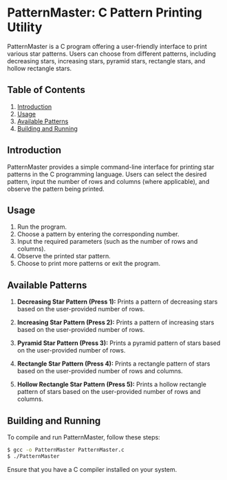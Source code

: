 # PatternMaster: C Pattern Printing Utility

PatternMaster is a C program offering a user-friendly interface to print various star patterns. Users can choose from different patterns, including decreasing stars, increasing stars, pyramid stars, rectangle stars, and hollow rectangle stars.

## Table of Contents

1. [Introduction](#introduction)
2. [Usage](#usage)
3. [Available Patterns](#available-patterns)
4. [Building and Running](#building-and-running)

## Introduction

PatternMaster provides a simple command-line interface for printing star patterns in the C programming language. Users can select the desired pattern, input the number of rows and columns (where applicable), and observe the pattern being printed.

## Usage

1. Run the program.
2. Choose a pattern by entering the corresponding number.
3. Input the required parameters (such as the number of rows and columns).
4. Observe the printed star pattern.
5. Choose to print more patterns or exit the program.

## Available Patterns

1. **Decreasing Star Pattern (Press 1):**
   Prints a pattern of decreasing stars based on the user-provided number of rows.

2. **Increasing Star Pattern (Press 2):**
   Prints a pattern of increasing stars based on the user-provided number of rows.

3. **Pyramid Star Pattern (Press 3):**
   Prints a pyramid pattern of stars based on the user-provided number of rows.

4. **Rectangle Star Pattern (Press 4):**
   Prints a rectangle pattern of stars based on the user-provided number of rows and columns.

5. **Hollow Rectangle Star Pattern (Press 5):**
   Prints a hollow rectangle pattern of stars based on the user-provided number of rows and columns.

## Building and Running

To compile and run PatternMaster, follow these steps:

```bash
$ gcc -o PatternMaster PatternMaster.c
$ ./PatternMaster
```

Ensure that you have a C compiler installed on your system.
